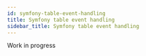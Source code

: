 ```yaml
---
id: symfony-table-event-handling
title: Symfony table event handling
sidebar_title: Symfony table event handling
---
```


Work in progress